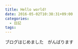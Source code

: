 ```yaml
---
title: Hello world!
date: 2016-05-02T10:38:31+09:00
categories:
  - 日記
tags:
---
```


ブログはじめました　がんばります

